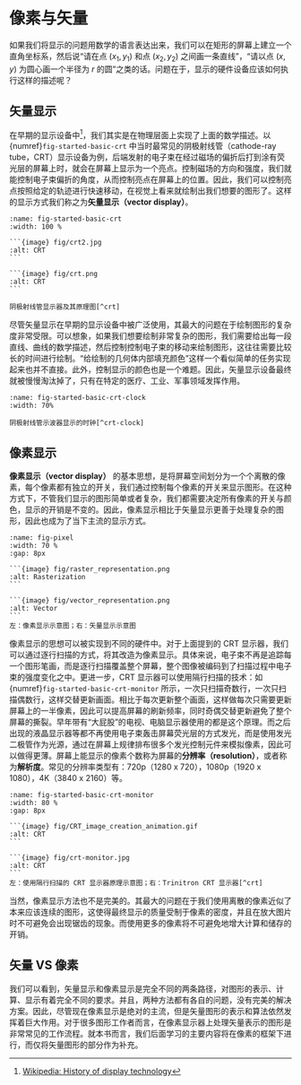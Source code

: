 # 像素与矢量

<!-- ```{figure} fig/sunday.jpg
:name: fig-sunday

Seurat, Georges. "A Sunday Afternoon on the Island of La Grande Jatte". 1886, Art Institute of Chicago
``` -->

如果我们将显示的问题用数学的语言表达出来，我们可以在矩形的屏幕上建立一个直角坐标系，然后说“请在点 $(x_1, y_1)$ 和点 $(x_2, y_2)$ 之间画一条直线”，“请以点 $(x, y)$ 为圆心画一个半径为 $r$ 的圆”之类的话。问题在于，显示的硬件设备应该如何执行这样的描述呢？

## 矢量显示

在早期的显示设备中[^history]，我们其实是在物理层面上实现了上面的数学描述。以{numref}`fig-started-basic-crt` 中当时最常见的阴极射线管（cathode-ray tube，CRT）显示设备为例，后端发射的电子束在经过磁场的偏折后打到涂有荧光层的屏幕上时，就会在屏幕上显示为一个亮点。控制磁场的方向和强度，我们就能控制电子束偏折的角度，从而控制亮点在屏幕上的位置。因此，我们可以控制亮点按照给定的轨迹进行快速移动，在视觉上看来就绘制出我们想要的图形了。这样的显示方式我们称之为**矢量显示（vector display）**。
[^history]:[Wikipedia: History of display technology](https://en.wikipedia.org/wiki/History_of_display_technology)

````{subfigure} AB 
:name: fig-started-basic-crt
:width: 100 %

```{image} fig/crt2.jpg
:alt: CRT
```

```{image} fig/crt.png
:alt: CRT
```

阴极射线管显示器及其原理图[^crt]
````
[^crt]:[Wikipedia: Cathode-ray tube](https://en.wikipedia.org/wiki/Cathode-ray_tube)


尽管矢量显示在早期的显示设备中被广泛使用，其最大的问题在于绘制图形的复杂度非常受限。可以想象，如果我们想要绘制非常复杂的图形，我们需要给出每一段直线、曲线的数学描述，然后控制控制电子束的移动来绘制图形，这往往需要比较长的时间进行绘制。“给绘制的几何体内部填充颜色”这样一个看似简单的任务实现起来也并不直接。此外，控制显示的颜色也是一个难题。因此，矢量显示设备最终就被慢慢淘汰掉了，只有在特定的医疗、工业、军事领域发挥作用。

```{figure} fig/Oscilloscope_clock.jpg
:name: fig-started-basic-crt-clock
:width: 70%

阴极射线管示波器显示的时钟[^crt-clock]
```
[^crt-clock]:[Wikipedia: Vector monitor](https://en.wikipedia.org/wiki/Vector_monitor)


## 像素显示

**像素显示（vector display）** 的基本思想，是将屏幕空间划分为一个个离散的像素，每个像素都有独立的开关，我们通过控制每个像素的开关来显示图形。在这种方式下，不管我们显示的图形简单或者复杂，我们都需要决定所有像素的开关与颜色，显示的开销是不变的。因此，像素显示相比于矢量显示更善于处理复杂的图形，因此也成为了当下主流的显示方式。

````{subfigure} AB 
:name: fig-pixel
:width: 70 %
:gap: 8px

```{image} fig/raster_representation.png
:alt: Rasterization
```

```{image} fig/vector_representation.png
:alt: Vector
```
左：像素显示示意图；右：矢量显示示意图
````

像素显示的思想可以被实现到不同的硬件中。对于上面提到的 CRT 显示器，我们可以通过逐行扫描的方式，将其改造为像素显示。具体来说，电子束不再是追踪每一个图形笔画，而是逐行扫描覆盖整个屏幕，整个图像被编码到了扫描过程中电子束的强度变化之中。更进一步，CRT 显示器可以使用隔行扫描的技术：如{numref}`fig-started-basic-crt-monitor` 所示，一次只扫描奇数行，一次只扫描偶数行，这样交替更新画面。相比于每次更新整个画面，这样做每次只需要更新屏幕上的一半像素，因此可以提高屏幕的刷新频率，同时奇偶交替更新避免了整个屏幕的撕裂。早年带有“大屁股”的电视、电脑显示器使用的都是这个原理。而之后出现的液晶显示器等都不再使用电子束轰击屏幕荧光层的方式发光，而是使用发光二极管作为光源，通过在屏幕上规律排布很多个发光控制元件来模拟像素，因此可以做得更薄。屏幕上能显示的像素个数称为屏幕的**分辨率（resolution）**，或者称为**解析度**。常见的分辨率类型有：720p（1280 x 720），1080p（1920 x 1080），4K（3840 x 2160）等。


````{subfigure} AB 
:name: fig-started-basic-crt-monitor
:width: 80 %
:gap: 8px

```{image} fig/CRT_image_creation_animation.gif
:alt: CRT
```

```{image} fig/crt-monitor.jpg
:alt: CRT
```
左：使用隔行扫描的 CRT 显示器原理示意图；右：Trinitron CRT 显示器[^crt]
````

当然，像素显示方法也不是完美的。其最大的问题在于我们使用离散的像素近似了本来应该连续的图形，这使得最终显示的质量受制于像素的密度，并且在放大图片时不可避免会出现锯齿的现象。而使用更多的像素将不可避免地增大计算和储存的开销。

## 矢量 VS 像素

我们可以看到，矢量显示和像素显示是完全不同的两条路径，对图形的表示、计算、显示有着完全不同的要求。并且，两种方法都有各自的问题，没有完美的解决方案。因此，尽管现在像素显示是绝对的主流，但是矢量图形的表示和算法依然发挥着巨大作用。对于很多图形工作者而言，在像素显示器上处理矢量表示的图形是非常常见的工作流程。就本书而言，我们后面学习的主要内容将在像素的框架下进行，而仅将矢量图形的部分作为补充。